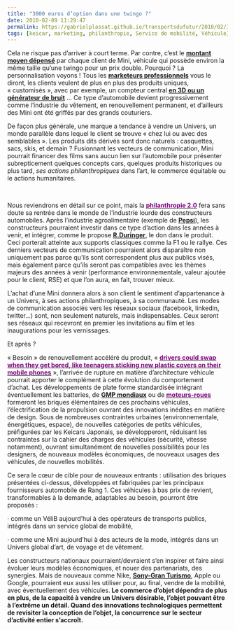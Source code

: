 ```yaml
---
title: "3000 euros d’option dans une twingo ?"
date: 2010-02-09 11:29:47
permalink: https://gabrielplassat.github.io/transportsdufutur/2010/02/3000-euros-doption-dans-une-twingo.html
tags: [keicar, marketing, philanthropie, Service de mobilité, Véhicule]
---
```


<p class="MsoNormal"><span>Cela ne risque pas d’arriver à court terme. Par contre, c’est le <strong><span style="text-decoration: underline"><a href="http://www.lesechos.fr/info/metiers/020343181554-la-mini-se-multiplie-pour-rester-dans-la-course.html">montant moyen dépensé</a></span></strong> par chaque client de Mini, véhicule qui possède environ la même taille qu’une twingo pour un prix double. Pourquoi ? La personnalisation voyons ! Tous les <strong><span style="text-decoration: underline"><a href="https://gabrielplassat.github.io/transportsdufutur/2010/02/les-automobilistes-vont-configurer-leurs-voitures-en-fonction-de-leurs-besoins.html">marketeurs professionnels</a></span></strong> vous le diront, les clients veulent de plus en plus des produits uniques, « customisés », avec par exemple, un compteur central <strong><span style="text-decoration: underline"><a href="https://gabrielplassat.github.io/transportsdufutur/2010/01/quand-le-virtuel-donnera-plus-de-sensations-reelles-que-le-reel.html">en 3D ou un générateur de bruit</a></span></strong> … Ce type d’automobile devient progressivement comme l’industrie du vêtement, en renouvellement permanent, et d’ailleurs des Mini ont été griffés par des grands couturiers.</span></p> <p class="MsoNormal"><span></span></p> <p class="MsoNormal"><span>De façon plus générale, une marque a tendance à vendre un Univers, un monde parallèle dans lequel le client se trouve « chez lui ou avec des semblables ». Les produits dits dérivés sont donc naturels : casquettes, sacs, skis, et demain ? Fusionnant les vecteurs de communication, Mini pourrait financer des films sans aucun lien sur l’automobile pour présenter subrepticement quelques concepts cars, quelques produits historiques ou plus tard, <em>ses actions philanthropiques</em> dans l’art, le commerce équitable ou le actions humanitaires.</span></p> <p class="MsoNormal"><span>  </span></p>   <!--more-->  <p class="MsoNormal"><span>Nous reviendrons en détail sur ce point, mais la <strong><span style="text-decoration: underline"><a href="http://fontainedepierres.blogspot.com/"><font color="#800080">philanthropie 2.0</font></a></span></strong> fera sans doute sa rentrée dans le monde de l’industrie lourde des constructeurs automobiles. Après l’industrie agroalimentaire (exemple de <strong><span style="text-decoration: underline"><a href="http://fontainedepierres.blogspot.com/2009/12/le-debut-dune-nouvelle-ere.html">Pepsi</a></span></strong>), les constructeurs pourraient investir dans ce type d’action dans les années à venir, et intégrer, comme le propose <strong><span style="text-decoration: underline"><a href="http://smartfutur.blogspirit.com/archive/2010/01/09/la-generosite-integree-tendance-de-la-prochaine-decennie.html">R.Duringer</a></span></strong>, le don dans le produit. Ceci porterait atteinte aux supports classiques comme la F1 ou le rallye. Ces derniers vecteurs de communication pourraient alors disparaître non uniquement pas parce qu’ils sont correspondent plus aux publics visés, mais également parce qu’ils seront pas compatibles avec les thèmes majeurs des années à venir (performance environnementale, valeur ajoutée pour le client, RSE) et que l’on aura, en fait, trouver mieux.</span></p> <p class="MsoNormal"><span></span></p> <p class="MsoNormal"><span>L’achat d’une Mini donnera alors à son client le sentiment d’appartenance à un Univers, à ses actions philanthropiques, à sa communauté. Les modes de communication associés vers les réseaux sociaux (facebook, linkedin, twitter…) sont, non seulement naturels, mais indispensables. Ceux seront ses réseaux qui recevront en premier les invitations au film et les inaugurations pour les vernissages.</span></p> <p class="MsoNormal"><span></span></p> <p class="MsoNormal"><span>Et après ?</span></p> <p class="MsoNormal"><span></span></p> <p class="MsoNormal"><span>« Besoin » de renouvellement accéléré du produit, « <strong><span style="text-decoration: underline"><a href="http://www.ft.com/cms/s/0/04a8bb04-11e7-11df-b6e3-00144feab49a,dwp_uuid=56ee71d8-0fb7-11df-bc45-00144feabdc0.html"><font color="#800080">drivers could swap when they get bored, like teenagers sticking new plastic covers on their mobile phones</font></a></span></strong> », l’arrivée de rupture en matière d’architecture véhicule pourrait apporter le complément à cette évolution du comportement d’achat. Les développements de plate forme standardisée intégrant éventuellement les batteries, de <strong><span style="text-decoration: underline"><a href="https://gabrielplassat.github.io/transportsdufutur/2010/01/qui-sera-capable-de-faire-un-gmp-de-20-kw-au-meilleur-prix-.html">GMP mondiaux</a></span></strong> ou de <strong><span style="text-decoration: underline"><a href="http://www.ft.com/cms/s/0/04a8bb04-11e7-11df-b6e3-00144feab49a,dwp_uuid=56ee71d8-0fb7-11df-bc45-00144feabdc0.html"><font color="#800080">moteurs-roues</font></a></span></strong> formeront les briques élémentaires de ces prochains véhicules, l’électrification de la propulsion ouvrant des innovations inédites en matière de design. Sous de nombreuses contraintes urbaines (environnementale, énergétiques, espace), de nouvelles catégories de petits véhicules, préfigurées par les Keicars Japonais, se développeront, réduisant les contraintes sur la cahier des charges des véhicules (sécurité, vitesse notamment), ouvrant simultanément de nouvelles possibilités pour les designers, de nouveaux modèles économiques, de nouveaux usages des véhicules, de nouvelles mobilités.</span></p> <p class="MsoNormal"><span></span></p> <p class="MsoNormal"><span>Ce sera le cœur de cible pour de nouveaux entrants : utilisation des briques présentées ci-dessus, développées et fabriquées par les principaux fournisseurs automobile de Rang 1. Ces véhicules à bas prix de revient, transformables à la demande, adaptables au besoin, pourront être proposés :</span></p> <p class="MsoNormal"><span><span>·<span> </span></span></span><span dir="ltr"><span>comme un VéliB aujourd’hui à des opérateurs de transports publics, intégrés dans un service global de mobilité,</span></span></p> <p class="MsoNormal"><span><span>·<span> </span></span></span><span dir="ltr"><span>comme une Mini aujourd’hui à des acteurs de la mode, intégrés dans un Univers global d’art, de voyage et de vêtement.</span></span></p> <p class="MsoNormal"><span></span></p> <p class="MsoNormal"><span>Les constructeurs nationaux pourraient/devraient s’en inspirer et faire ainsi évoluer leurs modèles économiques, et nouer des partenariats, des synergies. Mais de nouveaux comme Nike, <strong><span style="text-decoration: underline"><a href="https://gabrielplassat.github.io/transportsdufutur/2010/01/quand-le-virtuel-donnera-plus-de-sensations-reelles-que-le-reel.html">Sony-Gran Turismo</a></span></strong>, Apple ou Google, pourraient eux aussi les utiliser pour, au final, vendre de la mobilité, avec éventuellement des véhicules.<strong> Le commerce d’objet dépendra de plus en plus, de la capacité à vendre un Univers désirable, l’objet pouvant être à l’extrême un détail. Quand des innovations technologiques permettent de revisiter la conception de l’objet, la concurrence sur le secteur d’activité entier s’accroît.</strong></span></p>
